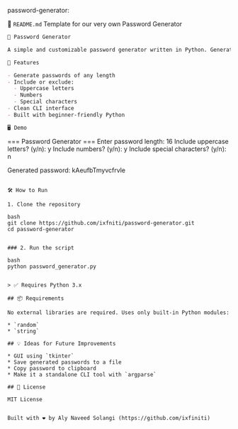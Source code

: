 password-generator:


📄 `README.md` Template for our very own Password Generator

```markdown
🔐 Password Generator

A simple and customizable password generator written in Python. Generate strong, random passwords right from the command line!

🚀 Features

- Generate passwords of any length
- Include or exclude:
  - Uppercase letters
  - Numbers
  - Special characters
- Clean CLI interface
- Built with beginner-friendly Python

🖥️ Demo

```

\=== Password Generator ===
Enter password length: 16
Include uppercase letters? (y/n): y
Include numbers? (y/n): y
Include special characters? (y/n): n

Generated password: kAeufbTmyvcfrvle

````

🛠️ How to Run

1. Clone the repository

bash
git clone https://github.com/ixfniti/password-generator.git
cd password-generator


### 2. Run the script

bash
python password_generator.py


> ✅ Requires Python 3.x

## 📦 Requirements

No external libraries are required. Uses only built-in Python modules:

* `random`
* `string`

## 💡 Ideas for Future Improvements

* GUI using `tkinter`
* Save generated passwords to a file
* Copy password to clipboard
* Make it a standalone CLI tool with `argparse`

## 📄 License

MIT License


Built with ❤️ by Aly Naveed Solangi (https://github.com/ixfiniti)


